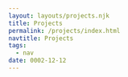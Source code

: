 ```yaml
---
layout: layouts/projects.njk
title: Projects
permalink: /projects/index.html
navtitle: Projects
tags:
  - nav
date: 0002-12-12
---
```

